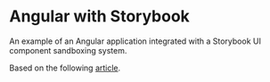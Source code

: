 # Angular with Storybook
An example of an Angular application integrated with a Storybook UI component sandboxing system.

Based on the following [article](https://medium.com/loftbr/angular-storybook-6d8ae099ab96).
